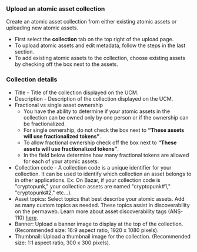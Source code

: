 ### Upload an atomic asset collection

Create an atomic asset collection from either existing atomic assets or uploading new atomic assets.

- First select the **collection** tab on the top right of the upload page.
- To upload atomic assets and edit metadata, follow the steps in the last section.
- To add existing atomic assets to the collection, choose existing assets by checking off the box next to the assets.

### Collection details

- Title - Title of the collection displayed on the UCM.
- Description - Description of the collection displayed on the UCM.
- Fractional vs single asset ownership
  - You have the ability to determine if your atomic assets in the collection can be owned only by one person or if the ownership can be fractionalized.
  - For single ownership, do not check the box next to **“These assets will use fractionalized tokens”**.
  - To allow fractional ownership check off the box next to **“These assets will use fractionalized tokens”**.
  - In the field below determine how many fractional tokens are allowed for each of your atomic assets.
- Collection code - A collection code is a unique identifier for your collection. It can be used to identify which collection an asset belongs to in other applications. Ex: On Bazar, if your collection code is "cryptopunk," your collection assets are named "cryptopunk#1," "cryptopunk#2," etc...).
- Asset topics: Select topics that best describe your atomic assets. Add as many custom topics as needed. These topics assist in discoverability on the permaweb. Learn more about asset discoverability tags (ANS-110) [here](https://github.com/ArweaveTeam/arweave-standards/blob/master/ans/ANS-110.md).
- Banner: Upload a banner image to display at the top of the collection. (Recommended size: 16:9 aspect ratio, 1920 x 1080 pixels).
- Thumbnail: Upload a thumbnail image for the collection. (Recommended size: 1:1 aspect ratio, 300 x 300 pixels).
